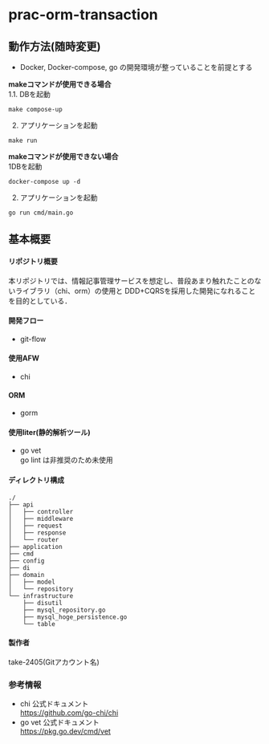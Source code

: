 # prac-orm-transaction
## 動作方法(随時変更)
- Docker, Docker-compose, go の開発環境が整っていることを前提とする

**makeコマンドが使用できる場合**  
1.1. DBを起動
```cassandraql
make compose-up
```
2. アプリケーションを起動
```cassandraql
make run
```

**makeコマンドが使用できない場合**  
1DBを起動
```cassandraql
docker-compose up -d
```
2. アプリケーションを起動
```cassandraql
go run cmd/main.go
```

## 基本概要
#### リポジトリ概要
本リポジトリでは、情報記事管理サービスを想定し、普段あまり触れたことのないライブラリ（chi、orm）の使用と
DDD+CQRSを採用した開発になれることを目的としている．

#### 開発フロー
- git-flow

#### 使用AFW
- chi

#### ORM
- gorm

#### 使用liter(静的解析ツール)
- go vet  
go lint は非推奨のため未使用

#### ディレクトリ構成
```
./
├── api
│   ├── controller
│   ├── middleware
│   ├── request
│   ├── response
│   └── router
├── application
├── cmd
├── config
├── di
├── domain
│   ├── model
│   └── repository
└── infrastructure
    ├── disutil
    ├── mysql_repository.go
    ├── mysql_hoge_persistence.go
    └── table
```

#### 製作者
take-2405(Gitアカウント名)

### 参考情報
- chi 公式ドキュメント  
  https://github.com/go-chi/chi  
- go vet 公式ドキュメント  
  https://pkg.go.dev/cmd/vet